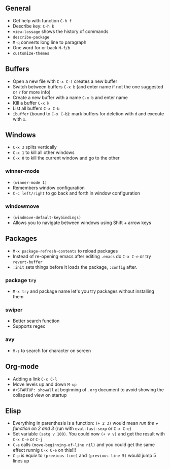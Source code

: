 ## General
* Get help with function `C-h f`
* Describe key: `C-h k`
* `view-lossage` shows the history of commands
* `describe-package`
* `M-q` converts long line to paragraph
* One word for or back `M-f/b`
* `customize-themes`

## Buffers
* Open a new file with `C-x C-f` creates a new buffer
* Switch between buffers `C-x b` (and enter name if not the one suggested or `?` for more info)
* Create a new buffer with a name `C-x b` and enter name
* Kill a buffer `C-x k`
* List all buffers `C-x C-b`
* `ibuffer` (bound to `C-x C-b`): mark buffers for deletion with `d` and execute with `x`.

## Windows
* `C-x 3` splits vertically
* `C-x 1` to kill all other windows
* `C-x 0` to kill the current window and go to the other

### winner-mode
* `(winner-mode 1)`
* Remembers window configuration
* `C-c left/right` to go back and forth in window configuration

### windowmove
* `(windmove-default-keybindings)`
* Allows you to navigate between windows using Shift + arrow keys

## Packages
* `M-x package-refresh-contents` to reload packages
* Instead of re-opening emacs after editing `.emacs` do `C-x C-e` or try `revert-buffer`
* `:init` sets things before it loads the package, `:config` after.

### package `try`
* `M-x try` and package name let's you try packages without installing them

### swiper
* Better search function
* Supports regex

### avy
* `M-s` to search for character on screen

## Org-mode
* Adding a link `C-c C-l`
* Move levels up and down `M-up`
* `#+STARTUP: showall` at beginning of `.org` document to avoid showing the collapsed view on startup

## Elisp
* Everything in parenthesis is a function: `(+ 2 3)` would mean *run the + function on 2 and 3* (run with `eval-last-sexp` or `C-x C-e`)
* Set variable `(setq v 100)`. You could now `(+ v v)` and get the result with `C-x C-e` or `C-j`
* `C-a` calls `(move-beginning-of-line nil)` and you could get the same effect runnig `C-x C-e` on this!!!
* `C-p` is equiv to `(previous-line)` and `(previous-line 5)` would jump 5 lines up